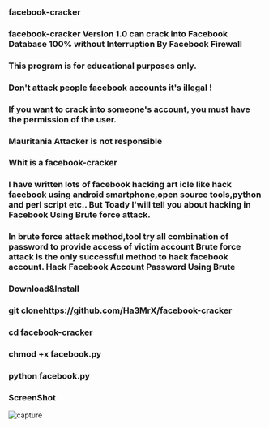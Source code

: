 ### facebook-cracker
### facebook-cracker Version 1.0 can crack into Facebook Database 100% without Interruption By Facebook Firewall
### This program is for educational purposes only.
### Don't attack people facebook accounts it's illegal !
### If you want to crack into someone's account, you must have the permission of the user.
### Mauritania Attacker is not responsible

### Whit is a facebook-cracker

### I have written lots of facebook hacking art icle like hack facebook using android smartphone,open source tools,python and perl script etc.. But Toady I'will tell you about hacking in Facebook Using Brute force attack.
### In brute force attack method,tool try all combination of password to provide access of victim account Brute force attack is the only successful method to hack facebook account. Hack Facebook Account Password Using Brute

### Download&Install

### git clonehttps://github.com/Ha3MrX/facebook-cracker

### cd facebook-cracker

### chmod +x facebook.py

### python facebook.py

### ScreenShot

![capture](https://user-images.githubusercontent.com/33704360/45833780-35868400-bd0e-11e8-9f83-04792e031f4a.PNG)
